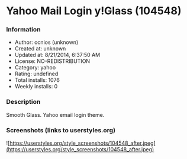# Yahoo Mail Login y!Glass (104548)

### Information
- Author: ocnios (unknown)
- Created at: unknown
- Updated at: 8/21/2014, 6:37:50 AM
- License: NO-REDISTRIBUTION
- Category: yahoo
- Rating: undefined
- Total installs: 1076
- Weekly installs: 0


### Description
Smooth Glass. Yahoo email login theme.


### Screenshots (links to userstyles.org)
![https://userstyles.org/style_screenshots/104548_after.jpeg](https://userstyles.org/style_screenshots/104548_after.jpeg)


